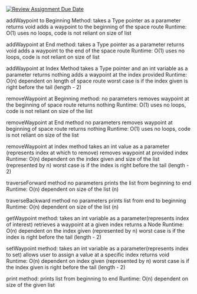 [![Review Assignment Due Date](https://classroom.github.com/assets/deadline-readme-button-22041afd0340ce965d47ae6ef1cefeee28c7c493a6346c4f15d667ab976d596c.svg)](https://classroom.github.com/a/j-DzvjBA)

addWaypoint to Beginning Method: 
    takes a Type pointer as a parameter
    returns void
    adds a waypoint to the beginning of the space route
    Runtime: O(1)
        uses no loops, code is not reliant on size of list

addWaypoint at End method:
    takes a Type pointer as a parameter
    returns void
    adds a waypoint to the end of the space route
    Runtime: O(1)
        uses no loops, code is not reliant on size of list

addWaypoint at Index Method
    takes a Type pointer and an int variable as a parameter
    returns nothing
    adds a waypoint at the index provided
    Runtime: O(n) 
        dependent on length of space route
        worst case is if the index given is right before the tail (length - 2)

removeWaypoint at Beginning method:
    no parameters
    removes waypoint at the beginning of space route
    returns nothing
    Runtime: O(1)
        uses no loops, code is not reliant on size of the list

removeWaypoint at End method
    no parameters
    removes waypoint at beginning of space route
    returns nothing
    Runtime: O(1)
        uses no loops, code is not reliant on size of the list

removeWaypoint at index method
    takes an int value as a parameter (represents index at which to remove)
    removes waypoint at provided index
    Runtime: O(n)
        dependent on the index given and size of the list (represented by n)
        worst case is if the index is right before the tail (length - 2)

traverseForward method
    no parameters
    prints the list from beginning to end
    Runtime: O(n)
        dependent on size of the list (n)

traverseBackward method
    no parameters
    prints list from end to beginning   
    Runtime: O(n)
        dependent on size of the list (n)

getWaypoint method:
    takes an int variable as a parameter(represents index of interest)
    retrieves a waypoint at a given index 
    returns a Node<T>
    Runtime: O(n)
        dependent on the index given (represented by n)
        worst case is if the index is right before the tail (length - 2)

setWaypoint method:
    takes an int variable as a parameter(represents index to set)
    allows user to assign a value at a specific index 
    returns void
    Runtime: O(n)
        dependent on index given (represented by n)
        worst case is if the index given is right before the tail (length - 2)

print method:
    prints list from beginning to end
    Runtime: O(n)
        dependent on size of the given list 
